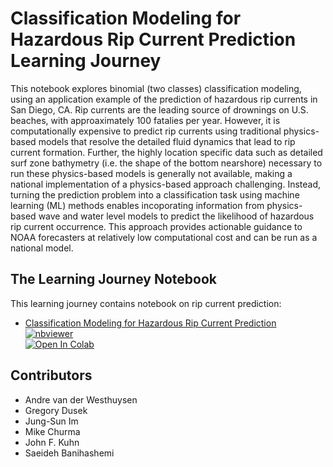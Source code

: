 # Classification Modeling for Hazardous Rip Current Prediction Learning Journey

This notebook explores binomial (two classes) classification modeling, using an application example of the prediction of hazardous rip currents in San Diego, CA. Rip currents are the leading source of drownings on U.S. beaches, with approaximately 100 fatalies per year. However, it is computationally expensive to predict rip currents using traditional physics-based models that resolve the detailed fluid dynamics that lead to rip current formation. Further, the highly location specific data such as detailed surf zone bathymetry (i.e. the shape of the bottom nearshore) necessary to run these physics-based models is generally not available, making a national implementation of a physics-based approach challenging. Instead, turning the prediction problem into a classification task using machine learning (ML) methods enables incoporating information from physics-based wave and water level models to predict the likelihood of hazardous rip current occurrence. This approach provides actionable guidance to NOAA forecasters at relatively low computational cost and can be run as a national model.

## The Learning Journey Notebook

This learning journey contains notebook on rip current prediction:
* [Classification Modeling for Hazardous Rip Current Prediction](Classification_Modeling_for_Hazardous_Rip_Current_Prediction_clean.ipynb)<br>
  [![nbviewer](https://raw.githubusercontent.com/jupyter/design/master/logos/Badges/nbviewer_badge.svg)](https://nbviewer.org/github/noaa-ncai/learning-journey/blob/main/rip_current/Classification_Modeling_for_Hazardous_Rip_Current_Prediction_clean.ipynb)<br>
  [![Open In Colab](https://colab.research.google.com/assets/colab-badge.svg)](https://colab.research.google.com/github/noaa-ncai/learning-journey/blob/main/rip_current/Classification_Modeling_for_Hazardous_Rip_Current_Prediction_clean.ipynb)

## Contributors
- Andre van der Westhuysen
- Gregory Dusek
- Jung-Sun Im
- Mike Churma
- John F. Kuhn
- Saeideh Banihashemi
